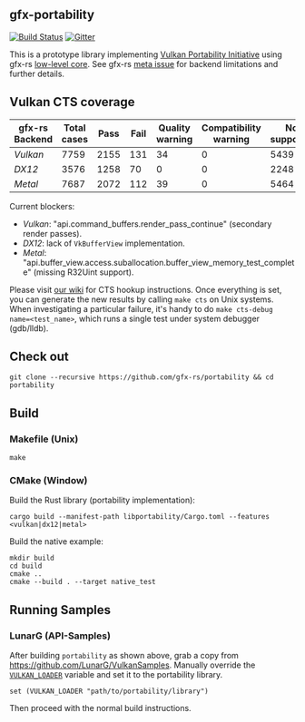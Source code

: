 ## gfx-portability
[![Build Status](https://travis-ci.org/gfx-rs/portability.svg?branch=master)](https://travis-ci.org/gfx-rs/portability)
[![Gitter](https://badges.gitter.im/gfx-rs/portability.svg)](https://gitter.im/gfx-rs/portability)

This is a prototype library implementing [Vulkan Portability Initiative](https://www.khronos.org/blog/khronos-announces-the-vulkan-portability-initiative) using gfx-rs [low-level core](http://gfx-rs.github.io/2017/07/24/low-level.html). See gfx-rs [meta issue](https://github.com/gfx-rs/gfx/issues/1354) for backend limitations and further details.

## Vulkan CTS coverage

| gfx-rs Backend | Total cases | Pass | Fail | Quality warning | Compatibility warning | Not supported | Resource error | Internal error | Timeout | Crash |
| -------- | ---- | ---- | --- | -- | - | ---- | - | - | - | - |
| *Vulkan* | 7759 | 2155 | 131 | 34 | 0 | 5439 | 0 | 0 | 0 | 0 |
| *DX12*   | 3576 | 1258 | 70  | 0  | 0 | 2248 | 0 | 0 | 0 | 0 |
| *Metal*  | 7687 | 2072 | 112 | 39 | 0 | 5464 | 0 | 0 | 0 | 0 |

Current blockers:
- *Vulkan*: "api.command_buffers.render_pass_continue" (secondary render passes).
- *DX12*: lack of `VkBufferView` implementation.
- *Metal*: "api.buffer_view.access.suballocation.buffer_view_memory_test_complete" (missing R32Uint support).


Please visit [our wiki](https://github.com/gfx-rs/portability/wiki/Vulkan-CTS-status) for CTS hookup instructions. Once everything is set, you can generate the new results by calling `make cts` on Unix systems. When investigating a particular failure, it's handy to do `make cts-debug name=<test_name>`, which runs a single test under system debugger (gdb/lldb).

## Check out
```
git clone --recursive https://github.com/gfx-rs/portability && cd portability
```

## Build

### Makefile (Unix)
```
make
```

### CMake (Window)
Build the Rust library (portability implementation):

```
cargo build --manifest-path libportability/Cargo.toml --features <vulkan|dx12|metal>
```

Build the native example:

```
mkdir build
cd build
cmake ..
cmake --build . --target native_test
```

## Running Samples

### LunarG (API-Samples)
After building `portability` as shown above, grab a copy from https://github.com/LunarG/VulkanSamples.
Manually override the [`VULKAN_LOADER`](https://github.com/LunarG/VulkanSamples/blob/master/API-Samples/CMakeLists.txt#L189-L194) variable and set it to the portability library.
```
set (VULKAN_LOADER "path/to/portability/library")
```
Then proceed with the normal build instructions.
